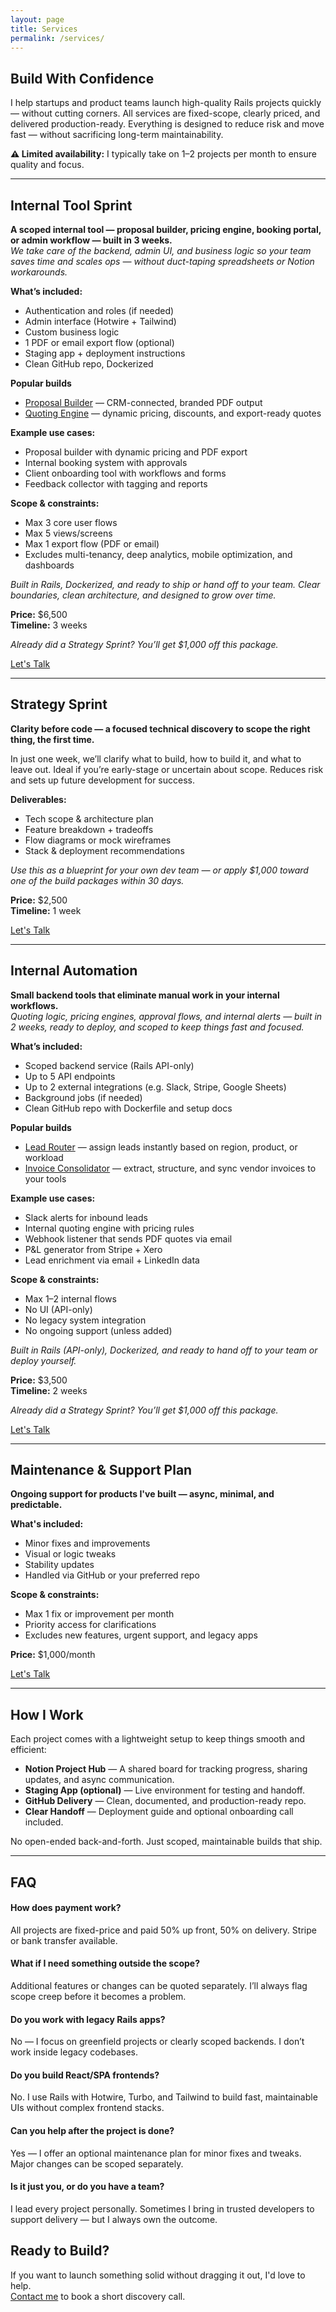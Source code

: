 ```yaml
---
layout: page
title: Services
permalink: /services/
---
```


<h2>Build With Confidence</h2>

<p>I help startups and product teams launch high-quality Rails projects quickly — without cutting corners. All services are fixed-scope, clearly priced, and delivered production-ready. Everything is designed to reduce risk and move fast — without sacrificing long-term maintainability.</p>

<p><strong>⚠️ Limited availability:</strong> I typically take on 1–2 projects per month to ensure quality and focus.</p> <!-- ADDED -->

<hr class="section-divider">

<h2 id="internal-tool-sprint">Internal Tool Sprint</h2>

<p><strong>A scoped internal tool — proposal builder, pricing engine, booking portal, or admin workflow — built in 3 weeks.</strong><br>
<em>We take care of the backend, admin UI, and business logic so your team saves time and scales ops — without duct-taping spreadsheets or Notion workarounds.</em></p>

<p class="list-header"><strong>What’s included:</strong></p>
<ul>
  <li>Authentication and roles (if needed)</li>
  <li>Admin interface (Hotwire + Tailwind)</li>
  <li>Custom business logic</li>
  <li>1 PDF or email export flow (optional)</li>
  <li>Staging app + deployment instructions</li>
  <li>Clean GitHub repo, Dockerized</li>
</ul>

<p class="list-header"><strong>Popular builds</strong></p>
<ul>
  <li><a href="/products/proposal-builder">Proposal Builder</a> — CRM-connected, branded PDF output</li>
  <li><a href="/products/quoting-engine">Quoting Engine</a> — dynamic pricing, discounts, and export-ready quotes</li>
</ul>

<p class="list-header"><strong>Example use cases:</strong></p>
<ul>
  <li>Proposal builder with dynamic pricing and PDF export</li>
  <li>Internal booking system with approvals</li>
  <li>Client onboarding tool with workflows and forms</li>
  <li>Feedback collector with tagging and reports</li>
</ul>

<p class="list-header"><strong>Scope &amp; constraints:</strong></p>
<ul>
  <li>Max 3 core user flows</li>
  <li>Max 5 views/screens</li>
  <li>Max 1 export flow (PDF or email)</li>
  <li>Excludes multi-tenancy, deep analytics, mobile optimization, and dashboards</li>
</ul>

<p><em>Built in Rails, Dockerized, and ready to ship or hand off to your team. Clear boundaries, clean architecture, and designed to grow over time.</em></p>

<p><strong>Price:</strong> $6,500<br>
<strong>Timeline:</strong> 3 weeks</p>

<p><em>Already did a Strategy Sprint? You’ll get $1,000 off this package.</em></p>

<a href="#" onclick="Calendly.initPopupWidget({url: 'https://calendly.com/magnusremoe/new-meeting'}); return false;" class="cta-button">
  Let's Talk
</a>

<hr class="section-divider">

<h2 id="strategy-sprint">Strategy Sprint</h2>

<p><strong>Clarity before code — a focused technical discovery to scope the right thing, the first time.</strong></p>
<p>In just one week, we’ll clarify what to build, how to build it, and what to leave out. Ideal if you’re early-stage or uncertain about scope. Reduces risk and sets up future development for success.</p>

<p class="list-header"><strong>Deliverables:</strong></p>
<ul>
    <li>Tech scope & architecture plan</li>
    <li>Feature breakdown + tradeoffs</li>
    <li>Flow diagrams or mock wireframes</li>
    <li>Stack & deployment recommendations</li>
</ul>

<p><em>Use this as a blueprint for your own dev team — or apply $1,000 toward one of the build packages within 30 days.</em></p> <!-- ADDED -->

<p><strong>Price:</strong> $2,500<br>
<strong>Timeline:</strong> 1 week</p>

<a href="#" onclick="Calendly.initPopupWidget({url: 'https://calendly.com/magnusremoe/new-meeting'}); return false;" class="cta-button">
  Let's Talk
</a>

<hr class="section-divider">

<h2 id="internal-automation">Internal Automation</h2>

<p><strong>Small backend tools that eliminate manual work in your internal workflows.</strong><br>
<em>Quoting logic, pricing engines, approval flows, and internal alerts — built in 2 weeks, ready to deploy, and scoped to keep things fast and focused.</em></p>

<p class="list-header"><strong>What’s included:</strong></p>
<ul>
  <li>Scoped backend service (Rails API-only)</li>
  <li>Up to 5 API endpoints</li>
  <li>Up to 2 external integrations (e.g. Slack, Stripe, Google Sheets)</li>
  <li>Background jobs (if needed)</li>
  <li>Clean GitHub repo with Dockerfile and setup docs</li>
</ul>

<p class="list-header"><strong>Popular builds</strong></p>
<ul>
  <li><a href="/products/lead-router">Lead Router</a> — assign leads instantly based on region, product, or workload</li>
  <li><a href="/products/invoice-consolidator">Invoice Consolidator</a> — extract, structure, and sync vendor invoices to your tools</li>
</ul>

<p class="list-header"><strong>Example use cases:</strong></p>
<ul>
  <li>Slack alerts for inbound leads</li>
  <li>Internal quoting engine with pricing rules</li>
  <li>Webhook listener that sends PDF quotes via email</li>
  <li>P&L generator from Stripe + Xero</li>
  <li>Lead enrichment via email + LinkedIn data</li>
</ul>

<p class="list-header"><strong>Scope &amp; constraints:</strong></p>
<ul>
  <li>Max 1–2 internal flows</li>
  <li>No UI (API-only)</li>
  <li>No legacy system integration</li>
  <li>No ongoing support (unless added)</li>
</ul>

<p><em>Built in Rails (API-only), Dockerized, and ready to hand off to your team or deploy yourself.</em></p>

<p><strong>Price:</strong> $3,500<br>
<strong>Timeline:</strong> 2 weeks</p>

<p><em>Already did a Strategy Sprint? You’ll get $1,000 off this package.</em></p>

<a href="#" onclick="Calendly.initPopupWidget({url: 'https://calendly.com/magnusremoe/new-meeting'}); return false;" class="cta-button">
  Let's Talk
</a>

<hr class="section-divider">

<h2 id="maintenance--support-plan">Maintenance &amp; Support Plan</h2>

<p><strong>Ongoing support for products I've built — async, minimal, and predictable.</strong></p>

<p class="list-header"><strong>What's included:</strong></p>
<ul>
    <li>Minor fixes and improvements</li>
    <li>Visual or logic tweaks</li>
    <li>Stability updates</li>
    <li>Handled via GitHub or your preferred repo</li>
</ul>

<p class="list-header"><strong>Scope &amp; constraints:</strong></p>
<ul>
    <li>Max 1 fix or improvement per month</li>
    <li>Priority access for clarifications</li>
    <li>Excludes new features, urgent support, and legacy apps</li>
</ul>

<p><strong>Price:</strong> $1,000/month</p>

<a href="#" onclick="Calendly.initPopupWidget({url: 'https://calendly.com/magnusremoe/new-meeting'}); return false;" class="cta-button">
  Let's Talk
</a>

<hr class="section-divider">

<h2 id="how-i-work">How I Work</h2>

<p class="list-header">Each project comes with a lightweight setup to keep things smooth and efficient:</p>

<ul>
    <li><strong>Notion Project Hub</strong> — A shared board for tracking progress, sharing updates, and async communication.</li>
    <li><strong>Staging App (optional)</strong> — Live environment for testing and handoff.</li>
    <li><strong>GitHub Delivery</strong> — Clean, documented, and production-ready repo.</li>
    <li><strong>Clear Handoff</strong> — Deployment guide and optional onboarding call included.</li>
</ul>

<p>No open-ended back-and-forth. Just scoped, maintainable builds that ship.</p>

<hr class="section-divider">

<h2 id="faq">FAQ</h2>

<h4>How does payment work?</h4>
<p>All projects are fixed-price and paid 50% up front, 50% on delivery. Stripe or bank transfer available.</p>

<h4>What if I need something outside the scope?</h4>
<p>Additional features or changes can be quoted separately. I’ll always flag scope creep before it becomes a problem.</p>

<h4>Do you work with legacy Rails apps?</h4>
<p>No — I focus on greenfield projects or clearly scoped backends. I don’t work inside legacy codebases.</p>

<h4>Do you build React/SPA frontends?</h4>
<p>No. I use Rails with Hotwire, Turbo, and Tailwind to build fast, maintainable UIs without complex frontend stacks.</p>

<h4>Can you help after the project is done?</h4>
<p>Yes — I offer an optional maintenance plan for minor fixes and tweaks. Major changes can be scoped separately.</p>

<h4>Is it just you, or do you have a team?</h4>
<p>I lead every project personally. Sometimes I bring in trusted developers to support delivery — but I always own the outcome.</p>


<h2>Ready to Build?</h2>

<p>If you want to launch something solid without dragging it out, I'd love to help.<br>
<a href="mailto:mremoe@gmail.com">Contact me</a> to book a short discovery call.</p>
